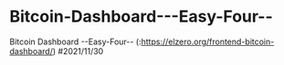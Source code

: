 # Bitcoin-Dashboard---Easy-Four--
Bitcoin Dashboard --Easy-Four--
(:https://elzero.org/frontend-bitcoin-dashboard/)
#2021/11/30
